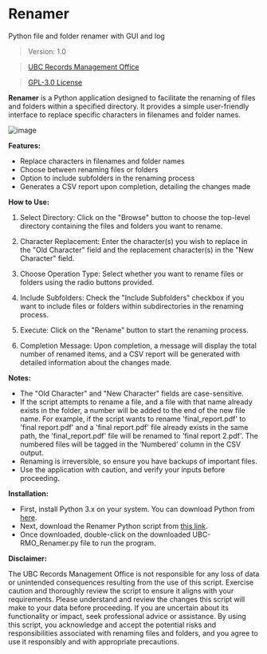 # Renamer
Python file and folder renamer with GUI and log
> Version: 1.0

> [UBC Records Management Office](https://recordsmanagement.ubc.ca)

> [GPL-3.0 License](https://www.gnu.org/licenses/gpl-3.0.en.html)

**Renamer** is a Python application designed to facilitate the renaming of files and folders within a specified directory. It provides a simple user-friendly interface to replace specific characters in filenames and folder names.

![image](https://github.com/UBC-Archives/renamer/assets/6263442/cdb4c74f-be08-4c94-9432-9a1ce7ec31ef)


**Features:**
- Replace characters in filenames and folder names
- Choose between renaming files or folders
- Option to include subfolders in the renaming process
- Generates a CSV report upon completion, detailing the changes made

**How to Use:**

1. Select Directory: Click on the "Browse" button to choose the top-level directory containing the files and folders you want to rename.

2. Character Replacement: Enter the character(s) you wish to replace in the "Old Character" field and the replacement character(s) in the "New Character" field.

3. Choose Operation Type: Select whether you want to rename files or folders using the radio buttons provided.

4. Include Subfolders: Check the "Include Subfolders" checkbox if you want to include files or folders within subdirectories in the renaming process.

5. Execute: Click on the "Rename" button to start the renaming process.

6. Completion Message: Upon completion, a message will display the total number of renamed items, and a CSV report will be generated with detailed information about the changes made.

**Notes:**

- The "Old Character" and "New Character" fields are case-sensitive.
- If the script attempts to rename a file, and a file with that name already exists in the folder, a number will be added to the end of the new file name. For example, if the script wants to rename 'final_report.pdf' to 'final report.pdf' and a 'final report.pdf' file already exists in the same path, the 'final_report.pdf' file will be renamed to 'final report 2.pdf'. The numbered files will be tagged in the ‘Numbered’ column in the CSV output.
- Renaming is irreversible, so ensure you have backups of important files.
- Use the application with caution, and verify your inputs before proceeding.

**Installation:**

- First, install Python 3.x on your system. You can download Python from [here](https://www.python.org/downloads).
- Next, download the Renamer Python script from [this link](https://github.com/UBC-Archives/renamer/blob/main/UBC-RMO_Renamer.py).
- Once downloaded, double-click on the downloaded UBC-RMO_Renamer.py file to run the program.

**Disclaimer:**

The UBC Records Management Office is not responsible for any loss of data or unintended consequences resulting from the use of this script. Exercise caution and thoroughly review the script to ensure it aligns with your requirements. Please understand and review the changes this script will make to your data before proceeding. If you are uncertain about its functionality or impact, seek professional advice or assistance.
By using this script, you acknowledge and accept the potential risks and responsibilities associated with renaming files and folders, and you agree to use it responsibly and with appropriate precautions.
